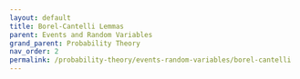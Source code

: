 ```yaml
---
layout: default
title: Borel-Cantelli Lemmas
parent: Events and Random Variables
grand_parent: Probability Theory
nav_order: 2
permalink: /probability-theory/events-random-variables/borel-cantelli
---
```

